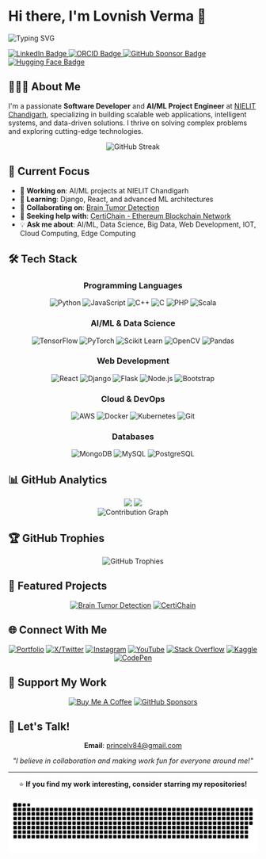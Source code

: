 # Hi there, I'm Lovnish Verma 👋

<div align="left"> <img src="https://readme-typing-svg.herokuapp.com?font=Fira+Code&size=24&pause=1000&color=00D9FF&width=600&lines=Software+Developer+%7C+AI%2FML+Engineer;Building+Intelligent+Systems;Data+Science+Enthusiast;Full-Stack+Developer" alt="Typing SVG" /> </div>

<p align="left">
  <a href="https://www.linkedin.com/in/lovnishverma">
    <img src="https://img.shields.io/badge/LinkedIn-0A66C2?style=for-the-badge&logo=linkedin&logoColor=white" alt="LinkedIn Badge" />
  </a>
  <a href="https://orcid.org/0009-0009-3992-030X">
    <img src="https://img.shields.io/badge/ORCID-A6CE39?style=for-the-badge&logo=orcid&logoColor=white" alt="ORCID Badge" />
  </a>
  <a href="https://github.com/sponsors/lovnishverma">
    <img src="https://img.shields.io/badge/Sponsor-EA4AAA?style=for-the-badge&logo=github-sponsors&logoColor=white" alt="GitHub Sponsor Badge" />
  </a>
  <a href="https://huggingface.co/LovnishVerma">
    <img src="https://img.shields.io/badge/🤗_Hugging_Face-FFD21E?style=for-the-badge" alt="Hugging Face Badge" />
  </a>
</p>


## 🙎🏻‍♂️ About Me

I'm a passionate **Software Developer** and **AI/ML Project Engineer** at [NIELIT Chandigarh](https://nielit.gov.in/chandigarh/index.php), specializing in building scalable web applications, intelligent systems, and data-driven solutions. I thrive on solving complex problems and exploring cutting-edge technologies.

<div align="center">
  <img src="https://streak-stats.demolab.com?user=lovnishverma&theme=tokyonight&hide_border=true" alt="GitHub Streak" />
</div>


## 🧐 Current Focus

- 🔭 **Working on**: AI/ML projects at NIELIT Chandigarh
- 🌱 **Learning**: Django, React, and advanced ML architectures
- 👯 **Collaborating on**: [Brain Tumor Detection](https://huggingface.co/spaces/LovnishVerma/braintumor)
- 🤝 **Seeking help with**: [CertiChain - Ethereum Blockchain Network](https://github.com/lovnishverma/CertiChain)
- 💡 **Ask me about**: AI/ML, Data Science, Big Data, Web Development, IOT, Cloud Computing, Edge Computing

## 🛠️ Tech Stack

<div align="center">

### Programming Languages
![Python](https://img.shields.io/badge/Python-3776AB?style=for-the-badge&logo=python&logoColor=white)
![JavaScript](https://img.shields.io/badge/JavaScript-F7DF1E?style=for-the-badge&logo=javascript&logoColor=black)
![C++](https://img.shields.io/badge/C++-00599C?style=for-the-badge&logo=cplusplus&logoColor=white)
![C](https://img.shields.io/badge/C-A8B9CC?style=for-the-badge&logo=c&logoColor=black)
![PHP](https://img.shields.io/badge/PHP-777BB4?style=for-the-badge&logo=php&logoColor=white)
![Scala](https://img.shields.io/badge/Scala-DC322F?style=for-the-badge&logo=scala&logoColor=white)

### AI/ML & Data Science
![TensorFlow](https://img.shields.io/badge/TensorFlow-FF6F00?style=for-the-badge&logo=tensorflow&logoColor=white)
![PyTorch](https://img.shields.io/badge/PyTorch-EE4C2C?style=for-the-badge&logo=pytorch&logoColor=white)
![Scikit Learn](https://img.shields.io/badge/Scikit_Learn-F7931E?style=for-the-badge&logo=scikit-learn&logoColor=white)
![OpenCV](https://img.shields.io/badge/OpenCV-5C3EE8?style=for-the-badge&logo=opencv&logoColor=white)
![Pandas](https://img.shields.io/badge/Pandas-150458?style=for-the-badge&logo=pandas&logoColor=white)

### Web Development
![React](https://img.shields.io/badge/React-20232A?style=for-the-badge&logo=react&logoColor=61DAFB)
![Django](https://img.shields.io/badge/Django-092E20?style=for-the-badge&logo=django&logoColor=white)
![Flask](https://img.shields.io/badge/Flask-000000?style=for-the-badge&logo=flask&logoColor=white)
![Node.js](https://img.shields.io/badge/Node.js-43853D?style=for-the-badge&logo=node.js&logoColor=white)
![Bootstrap](https://img.shields.io/badge/Bootstrap-563D7C?style=for-the-badge&logo=bootstrap&logoColor=white)

### Cloud & DevOps
![AWS](https://img.shields.io/badge/AWS-232F3E?style=for-the-badge&logo=amazon-aws&logoColor=white)
![Docker](https://img.shields.io/badge/Docker-2496ED?style=for-the-badge&logo=docker&logoColor=white)
![Kubernetes](https://img.shields.io/badge/Kubernetes-326CE5?style=for-the-badge&logo=kubernetes&logoColor=white)
![Git](https://img.shields.io/badge/Git-F05032?style=for-the-badge&logo=git&logoColor=white)

### Databases
![MongoDB](https://img.shields.io/badge/MongoDB-4EA94B?style=for-the-badge&logo=mongodb&logoColor=white)
![MySQL](https://img.shields.io/badge/MySQL-4479A1?style=for-the-badge&logo=mysql&logoColor=white)
![PostgreSQL](https://img.shields.io/badge/PostgreSQL-316192?style=for-the-badge&logo=postgresql&logoColor=white)

</div>

## 📊 GitHub Analytics

<div align="center">
  <img height="180em" src="https://github-readme-stats.vercel.app/api?username=lovnishverma&show_icons=true&theme=tokyonight&include_all_commits=true&count_private=true&hide_border=true"/>
  <img height="180em" src="https://github-readme-stats.vercel.app/api/top-langs/?username=lovnishverma&layout=compact&theme=tokyonight&hide_border=true"/>
</div>

<div align="center">
  <img src="https://github-readme-activity-graph.vercel.app/graph?username=lovnishverma&theme=tokyo-night&hide_border=true&area=true" alt="Contribution Graph">
</div>

## 🏆 GitHub Trophies

<div align="center">
  <img src="https://github-profile-trophy.vercel.app/?username=lovnishverma&theme=tokyonight&no-frame=true&column=7" alt="GitHub Trophies"/>
</div>

## 🌟 Featured Projects

<div align="center">

[![Brain Tumor Detection](https://github-readme-stats.vercel.app/api/pin/?username=lovnishverma&repo=huggingface-Braintumor-Flask&theme=tokyonight&hide_border=true)](https://huggingface.co/spaces/LovnishVerma/braintumor)
[![CertiChain](https://github-readme-stats.vercel.app/api/pin/?username=lovnishverma&repo=CertiChain&theme=tokyonight&hide_border=true)](https://github.com/lovnishverma/CertiChain)

</div>

## 🌐 Connect With Me

<div align="center">

[![Portfolio](https://img.shields.io/badge/Portfolio-000000?style=for-the-badge&logo=About.me&logoColor=white)](https://lovnish.glitch.me/)
[![X/Twitter](https://img.shields.io/badge/X-000000?style=for-the-badge&logo=x&logoColor=white)](https://x.com/lovnishofficial)
[![Instagram](https://img.shields.io/badge/Instagram-E4405F?style=for-the-badge&logo=instagram&logoColor=white)](https://instagram.com/lovnishofficial)
[![YouTube](https://img.shields.io/badge/YouTube-FF0000?style=for-the-badge&logo=youtube&logoColor=white)](https://www.youtube.com/@lovnishverma)
[![Stack Overflow](https://img.shields.io/badge/Stack_Overflow-FE7A16?style=for-the-badge&logo=stack-overflow&logoColor=white)](https://stackoverflow.com/users/29374730/lovnish-verma)
[![Kaggle](https://img.shields.io/badge/Kaggle-20BEFF?style=for-the-badge&logo=kaggle&logoColor=white)](https://kaggle.com/princelv84/)
[![CodePen](https://img.shields.io/badge/CodePen-000000?style=for-the-badge&logo=codepen&logoColor=white)](https://codepen.io/princelv84)

</div>

## 💝 Support My Work

<div align="center">

[![Buy Me A Coffee](https://img.shields.io/badge/Buy_Me_A_Coffee-FFDD00?style=for-the-badge&logo=buy-me-a-coffee&logoColor=black)](https://buymeacoffee.com/lovnishverma)
[![GitHub Sponsors](https://img.shields.io/badge/GitHub_Sponsors-EA4AAA?style=for-the-badge&logo=github-sponsors&logoColor=white)](https://github.com/sponsors/lovnishverma)

</div>

## 📧 Let's Talk!

<div align="center">

**Email**: [princelv84@gmail.com](mailto:princelv84@gmail.com)

*"I believe in collaboration and making work fun for everyone around me!"*

---

⭐ **If you find my work interesting, consider starring my repositories!**

![Snake Animation](https://raw.githubusercontent.com/lovnishverma/lovnishverma/refs/heads/main/github-user-contribution.svg)

</div>
